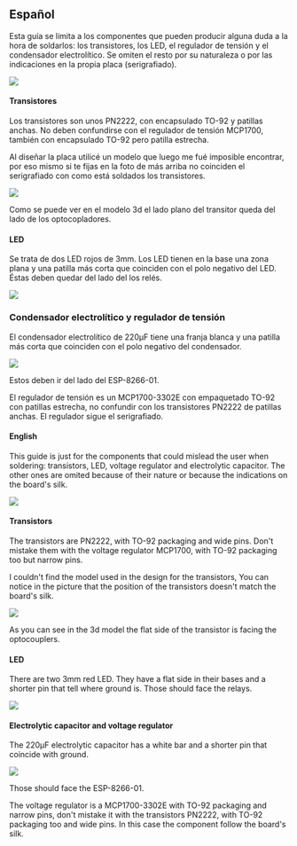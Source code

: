 ## Español

Esta guía se limita a los componentes que pueden producir alguna duda a la hora de soldarlos: los transistores, los LED, el regulador de tensión y el condensador electrolítico. Se omiten el resto por su naturaleza o por las indicaciones en la propia placa (serigrafiado).

![](https://raw.githubusercontent.com/jorgegarciadev/wifikit/master/pictures/IMG_1003.jpg)

#### Transistores

Los transistores son unos PN2222, con encapsulado TO-92 y patillas anchas. No deben confundirse con el regulador de tensión MCP1700, también con encapsulado TO-92 pero patilla estrecha.

Al diseñar la placa utilicé un modelo que luego me fué imposible encontrar, por eso mismo si te fijas en la foto de más arriba no coinciden el serigrafiado con como está soldados los transistores.

![](https://raw.githubusercontent.com/jorgegarciadev/wifikit/master/Instructions/img/01.png)

Como se puede ver en el modelo 3d el lado plano del transitor queda del lado de los optocopladores.


#### LED

Se trata de dos LED rojos de 3mm. Los LED tienen en la base una zona plana y una patilla más corta que coinciden con el polo negativo del LED. Éstas deben quedar del lado del los relés.

![](https://raw.githubusercontent.com/jorgegarciadev/wifikit/master/Instructions/img/02.png)


### Condensador electrolítico y regulador de tensión

El condensador electrolítico de 220μF tiene una franja blanca y una patilla más corta que coinciden con el polo negativo del condensador.

![](https://raw.githubusercontent.com/jorgegarciadev/wifikit/master/Instructions/img/03.png)

Estos deben ir del lado del ESP-8266-01.

El regulador de tensión es un MCP1700-3302E con empaquetado TO-92 con patillas estrecha, no confundir con los transistores PN2222 de patillas anchas. El regulador sigue el serigrafiado.



#### English

This guide is just for the components that could mislead the user when soldering: transistors, LED, voltage regulator and electrolytic capacitor. The other ones are omited because of their nature or because the indications on the board's silk.

![](https://raw.githubusercontent.com/jorgegarciadev/wifikit/master/pictures/IMG_1003.jpg)


#### Transistors

The transistors are PN2222, with TO-92 packaging and wide pins. Don't mistake them with the voltage regulator MCP1700, with TO-92 packaging too but narrow pins.

I couldn't find the model used in the design for the transistors, You can notice in the picture that the position of the transistors doesn't match the board's silk.

![](https://raw.githubusercontent.com/jorgegarciadev/wifikit/master/Instructions/img/01.png)

As you can see in the 3d model the flat side of the transistor is facing the optocouplers.


#### LED

There are two 3mm red LED. They have a flat side in their bases and a shorter pin that tell where ground is. Those should face the relays.

![](https://raw.githubusercontent.com/jorgegarciadev/wifikit/master/Instructions/img/02.png)


#### Electrolytic capacitor and voltage regulator

The 220μF electrolytic capacitor has a white bar and a shorter pin that coincide with ground.

![](https://raw.githubusercontent.com/jorgegarciadev/wifikit/master/Instructions/img/03.png)

Those should face the ESP-8266-01.

The voltage regulator is a MCP1700-3302E with TO-92 packaging and narrow pins, don't mistake it with the transistors PN2222, with TO-92 packaging too and wide pins. In this case the component follow the board's silk.